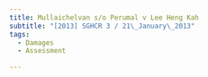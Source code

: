 ```yaml
---
title: Mullaichelvan s/o Perumal v Lee Heng Kah 
subtitle: "[2013] SGHCR 3 / 21\_January\_2013"
tags:
  - Damages
  - Assessment

---
```


